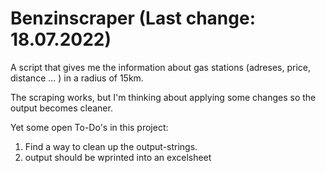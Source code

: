 # Benzinscraper (Last change: 18.07.2022)
A script that gives me the information about gas stations (adreses, price, distance ... ) in a radius of 15km. 

The scraping works, but I'm thinking about applying some changes so the output becomes cleaner. 

Yet some open To-Do's in this project:
1. Find a way to clean up the output-strings.
2. output should be wprinted into an excelsheet
